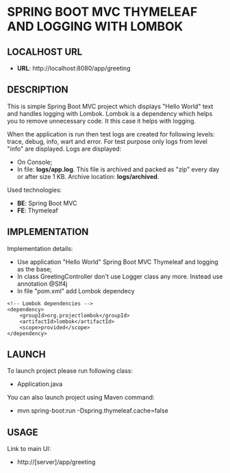 SPRING BOOT MVC THYMELEAF AND LOGGING WITH LOMBOK
=================================================


LOCALHOST URL
-------------

* **URL**: http://localhost:8080/app/greeting


DESCRIPTION
-----------

This is simple Spring Boot MVC project which displays "Hello World" text and handles logging with Lombok.
Lombok is a dependency which helps you to remove unnecessary code. It this case it helps with logging. 

When the application is run then test logs are created for following levels: trace, debug, info, wart and error.
For test purpose only logs from level "info" are displayed. Logs are displayed:
* On Console;
* In file: **logs/app.log**. This file is archived and packed as "zip" every day or after size 1 KB. Archive location: **logs/archived**. 

Used technologies:
* **BE**: Spring Boot MVC
* **FE**: Thymeleaf


IMPLEMENTATION
-----------

Implementation details:
* Use application "Hello World" Spring Boot MVC Thymeleaf and logging as the base;
* In class GreetingController don't use Logger class any more. Instead use annotation @Slf4j
* In file "pom.xml" add Lombok dependecy

```
<!-- Lombok dependencies -->
<dependency>
    <groupId>org.projectlombok</groupId>
    <artifactId>lombok</artifactId>
    <scope>provided</scope>
</dependency>
```
 
LAUNCH
------

To launch project please run following class: 
* Application.java

You can also launch project using Maven command:
* mvn spring-boot:run -Dspring.thymeleaf.cache=false


USAGE
-----

Link to main UI:
* http://[server]/app/greeting